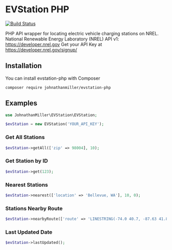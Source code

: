 # EVStation PHP

[![Build Status](https://travis-ci.org/johnathanmiller/EVStation-PHP.svg?branch=master)](https://travis-ci.org/johnathanmiller/EVStation-PHP)

PHP API wrapper for locating electric vehicle charging stations on NREL.
National Renewable Energy Laboratory (NREL) API v1: https://developer.nrel.gov
Get your API Key at https://developer.nrel.gov/signup/

## Installation
You can install evstation-php with Composer
```
composer require johnathanmiller/evstation-php
```

## Examples

```php
use JohnathanMiller\EVStation\EVStation;

$evStation = new EVStation('YOUR_API_KEY');
```

### Get All Stations
```php
$evStation->getAll(['zip' => 98004], 10);
```
### Get Station by ID
```php
$evStation->get(123);
```
### Nearest Stations
```php
$evStation->nearest(['location' => 'Bellevue, WA'], 10, 0);
```
### Stations Nearby Route
```php
$evStation->nearbyRoute(['route' => 'LINESTRING(-74.0 40.7, -87.63 41.87, -104.98 39.76)']);
```
### Last Updated Date
```php
$evStation->lastUpdated();
```
